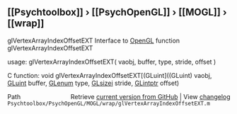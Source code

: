 ## [[Psychtoolbox]] &#8250; [[PsychOpenGL]] &#8250; [[MOGL]] &#8250; [[wrap]]

glVertexArrayIndexOffsetEXT  Interface to [OpenGL](OpenGL) function glVertexArrayIndexOffsetEXT  
  
usage:  glVertexArrayIndexOffsetEXT( vaobj, buffer, type, stride, offset )  
  
C function:  void glVertexArrayIndexOffsetEXT[(GLuint]((GLuint) vaobj, [GLuint](GLuint) buffer, [GLenum](GLenum) type, [GLsizei](GLsizei) stride, [GLintptr](GLintptr) offset)  




<div class="code_header" style="text-align:right;">
  <span style="float:left;">Path&nbsp;&nbsp;</span> <span class="counter">Retrieve <a href=
  "https://raw.github.com/Psychtoolbox-3/Psychtoolbox-3/beta/Psychtoolbox/PsychOpenGL/MOGL/wrap/glVertexArrayIndexOffsetEXT.m">current version from GitHub</a> | View <a href=
  "https://github.com/Psychtoolbox-3/Psychtoolbox-3/commits/beta/Psychtoolbox/PsychOpenGL/MOGL/wrap/glVertexArrayIndexOffsetEXT.m">changelog</a></span>
</div>
<div class="code">
  <code>Psychtoolbox/PsychOpenGL/MOGL/wrap/glVertexArrayIndexOffsetEXT.m</code>
</div>

